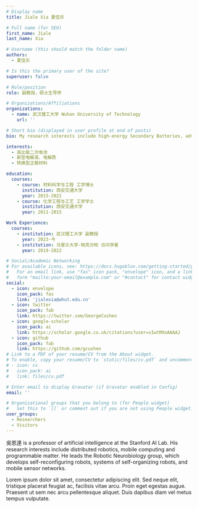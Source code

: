 ```yaml
---
# Display name
title: Jiale Xia 夏佳乐

# Full name (for SEO)
first_name: Jiale
last_name: Xia

# Username (this should match the folder name)
authors:
  - 夏佳乐

# Is this the primary user of the site?
superuser: false

# Role/position
role: 副教授，硕士生导师 

# Organizations/Affiliations
organizations:
  - name: 武汉理工大学 Wuhan University of Technology
    url: ''

# Short bio (displayed in user profile at end of posts)
bio: My research interests include high-energy Secondary Batteries, advanced electrolytes and conversion-type cathode materials.

interests:
  - 高比能二次电池
  - 新型电解液、电解质
  - 转换型正极材料

education:
  courses:
    - course: 材料科学与工程 工学博士
      institution: 西安交通大学
      year: 2015-2022
    - course: 化学工程与工艺 工学学士
      institution: 西安交通大学
      year: 2011-2015

Work Experience:
  courses:
    - institution: 武汉理工大学 副教授
      year: 2023-今
    - institution: 马里兰大学-帕克分校 访问学者
      year: 2019-2022

# Social/Academic Networking
# For available icons, see: https://docs.hugoblox.com/getting-started/page-builder/#icons
#   For an email link, use "fas" icon pack, "envelope" icon, and a link in the
#   form "mailto:your-email@example.com" or "#contact" for contact widget.
social:
  - icon: envelope
    icon_pack: fas
    link: 'jialexia@whut.edu.cn'
  - icon: twitter
    icon_pack: fab
    link: https://twitter.com/GeorgeCushen
  - icon: google-scholar
    icon_pack: ai
    link: https://scholar.google.co.uk/citations?user=sIwtMXoAAAAJ
  - icon: github
    icon_pack: fab
    link: https://github.com/gcushen
# Link to a PDF of your resume/CV from the About widget.
# To enable, copy your resume/CV to `static/files/cv.pdf` and uncomment the lines below.
# - icon: cv
#   icon_pack: ai
#   link: files/cv.pdf

# Enter email to display Gravatar (if Gravatar enabled in Config)
email: ''

# Organizational groups that you belong to (for People widget)
#   Set this to `[]` or comment out if you are not using People widget.
user_groups:
  - Researchers
  - Visitors
---
```


吳恩達 is a professor of artificial intelligence at the Stanford AI Lab. His research interests include distributed robotics, mobile computing and programmable matter. He leads the Robotic Neurobiology group, which develops self-reconfiguring robots, systems of self-organizing robots, and mobile sensor networks.

Lorem ipsum dolor sit amet, consectetur adipiscing elit. Sed neque elit, tristique placerat feugiat ac, facilisis vitae arcu. Proin eget egestas augue. Praesent ut sem nec arcu pellentesque aliquet. Duis dapibus diam vel metus tempus vulputate.
